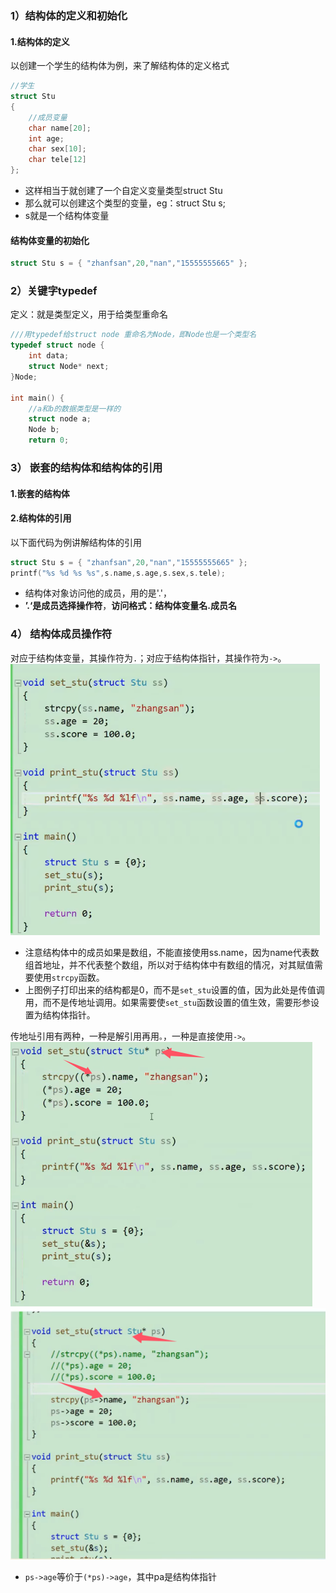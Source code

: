 ### 1）结构体的定义和初始化
#### 1.结构体的定义
以创建一个学生的结构体为例，来了解结构体的定义格式
```c
//学生
struct Stu
{
	//成员变量
	char name[20];
	int age;
	char sex[10];
	char tele[12]
};
```
* 这样相当于就创建了一个自定义变量类型struct Stu
* 那么就可以创建这个类型的变量，eg：struct Stu s;
* s就是一个结构体变量
		
 
#### 结构体变量的初始化
```c
struct Stu s = { "zhanfsan",20,"nan","15555555665" };
```


### 2）关键字typedef
定义：就是类型定义，用于给类型重命名
```c
///用typedef给struct node 重命名为Node，即Node也是一个类型名
typedef struct node {
	int data;
	struct Node* next;
}Node;

int main() {
	//a和b的数据类型是一样的
	struct node a;
	Node b;
	return 0;

```


### 3） 嵌套的结构体和结构体的引用
#### 1.嵌套的结构体
#### 2.结构体的引用
以下面代码为例讲解结构体的引用
```c
struct Stu s = { "zhanfsan",20,"nan","15555555665" };
printf("%s %d %s %s",s.name,s.age,s.sex,s.tele);
```
* 结构体对象访问他的成员，用的是'.'，
* **’.‘是成员选择操作符**，**访问格式：结构体变量名.成员名**


### 4） 结构体成员操作符
对应于结构体变量，其操作符为`.`；对应于结构体指针，其操作符为`->`。  
![](assets/03操作符、逗号表达式、类型转换/file-20250124191538071.png)
* 注意结构体中的成员如果是数组，不能直接使用ss.name，因为name代表数组首地址，并不代表整个数组，所以对于结构体中有数组的情况，对其赋值需要使用`strcpy`函数。
* 上图例子打印出来的结构都是0，而不是`set_stu`设置的值，因为此处是传值调用，而不是传地址调用。如果需要使`set_stu`函数设置的值生效，需要形参设置为结构体指针。

传地址引用有两种，一种是解引用再用`。`，一种是直接使用`->`。
![](assets/09结构体/file-20250124210623225.png)
![](assets/09结构体/file-20250124210717860.png)
* `ps->age`等价于`(*ps)->age`，其中pa是结构体指针
